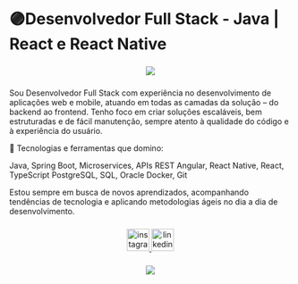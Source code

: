 <h1 align="left">🟣Desenvolvedor Full Stack - Java | React e React Native</h1>

###

<div align="center">
  <img src="https://github-readme-stats.vercel.app/api/top-langs/?username=Gaeque&theme=tokyonight&show_icons=true&hide_border=true&layout=compact"  />
</div>

###

<p align="left">Sou Desenvolvedor Full Stack com experiência no desenvolvimento de aplicações web e mobile, atuando em todas as camadas da solução – do backend ao frontend. Tenho foco em criar soluções escaláveis, bem estruturadas e de fácil manutenção, sempre atento à qualidade do código e à experiência do usuário.

🔹 Tecnologias e ferramentas que domino:

Java, Spring Boot, Microservices, APIs REST
Angular, React Native, React, TypeScript
PostgreSQL, SQL, Oracle
Docker, Git

Estou sempre em busca de novos aprendizados, acompanhando tendências de tecnologia e aplicando metodologias ágeis no dia a dia de desenvolvimento.
</p>

###

<div align="center">
  <a href="https://www.instagram.com/gaeque/" target="_blank">
    <img src="https://img.shields.io/static/v1?message=Instagram&logo=instagram&label=&color=E4405F&logoColor=white&labelColor=&style=for-the-badge" height="40" alt="instagram logo"  />
  </a>
  <a href="https://www.linkedin.com/in/gaeque-luan/" target="_blank">
    <img src="https://img.shields.io/static/v1?message=LinkedIn&logo=linkedin&label=&color=0077B5&logoColor=white&labelColor=&style=for-the-badge" height="40" alt="linkedin logo"  />
  </a>
</div>

###

<div align="center">
  <img src="https://profile-counter.glitch.me/Gaeque/count.svg?"  />
</div>

###
